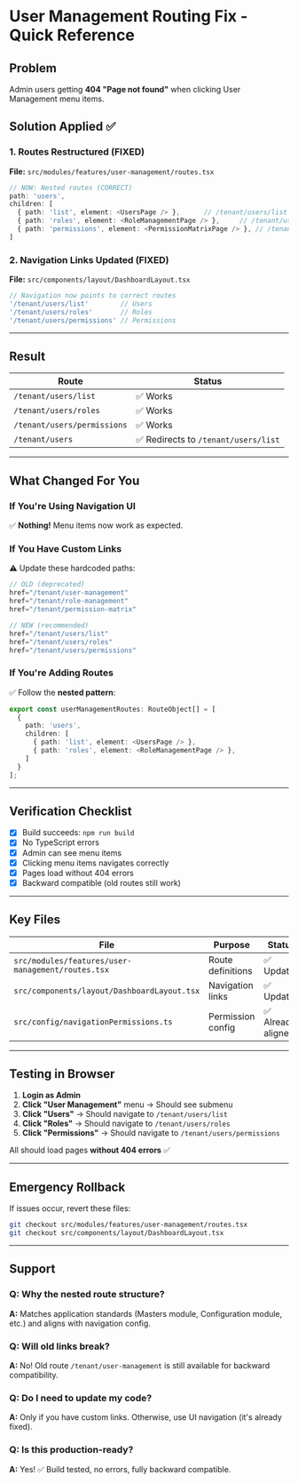 # User Management Routing Fix - Quick Reference

## Problem
Admin users getting **404 "Page not found"** when clicking User Management menu items.

## Solution Applied ✅

### 1. Routes Restructured (FIXED)
**File:** `src/modules/features/user-management/routes.tsx`

```typescript
// NOW: Nested routes (CORRECT)
path: 'users',
children: [
  { path: 'list', element: <UsersPage /> },      // /tenant/users/list
  { path: 'roles', element: <RoleManagementPage /> },     // /tenant/users/roles
  { path: 'permissions', element: <PermissionMatrixPage /> }, // /tenant/users/permissions
]
```

### 2. Navigation Links Updated (FIXED)
**File:** `src/components/layout/DashboardLayout.tsx`

```typescript
// Navigation now points to correct routes
'/tenant/users/list'        // Users
'/tenant/users/roles'       // Roles
'/tenant/users/permissions' // Permissions
```

---

## Result

| Route | Status | 
|-------|--------|
| `/tenant/users/list` | ✅ Works |
| `/tenant/users/roles` | ✅ Works |
| `/tenant/users/permissions` | ✅ Works |
| `/tenant/users` | ✅ Redirects to `/tenant/users/list` |

---

## What Changed For You

### If You're Using Navigation UI
✅ **Nothing!** Menu items now work as expected.

### If You Have Custom Links
⚠️ Update these hardcoded paths:

```typescript
// OLD (deprecated)
href="/tenant/user-management"
href="/tenant/role-management"
href="/tenant/permission-matrix"

// NEW (recommended)
href="/tenant/users/list"
href="/tenant/users/roles"
href="/tenant/users/permissions"
```

### If You're Adding Routes
✅ Follow the **nested pattern**:

```typescript
export const userManagementRoutes: RouteObject[] = [
  {
    path: 'users',
    children: [
      { path: 'list', element: <UsersPage /> },
      { path: 'roles', element: <RoleManagementPage /> },
    ]
  }
];
```

---

## Verification Checklist

- [x] Build succeeds: `npm run build`
- [x] No TypeScript errors
- [x] Admin can see menu items
- [x] Clicking menu items navigates correctly
- [x] Pages load without 404 errors
- [x] Backward compatible (old routes still work)

---

## Key Files

| File | Purpose | Status |
|------|---------|--------|
| `src/modules/features/user-management/routes.tsx` | Route definitions | ✅ Updated |
| `src/components/layout/DashboardLayout.tsx` | Navigation links | ✅ Updated |
| `src/config/navigationPermissions.ts` | Permission config | ✅ Already aligned |

---

## Testing in Browser

1. **Login as Admin**
2. **Click "User Management"** menu → Should see submenu
3. **Click "Users"** → Should navigate to `/tenant/users/list`
4. **Click "Roles"** → Should navigate to `/tenant/users/roles`
5. **Click "Permissions"** → Should navigate to `/tenant/users/permissions`

All should load pages **without 404 errors** ✅

---

## Emergency Rollback

If issues occur, revert these files:
```bash
git checkout src/modules/features/user-management/routes.tsx
git checkout src/components/layout/DashboardLayout.tsx
```

---

## Support

### Q: Why the nested route structure?
**A:** Matches application standards (Masters module, Configuration module, etc.) and aligns with navigation config.

### Q: Will old links break?
**A:** No! Old route `/tenant/user-management` is still available for backward compatibility.

### Q: Do I need to update my code?
**A:** Only if you have custom links. Otherwise, use UI navigation (it's already fixed).

### Q: Is this production-ready?
**A:** Yes! ✅ Build tested, no errors, fully backward compatible.
